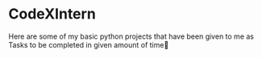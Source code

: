 # CodeXIntern
Here are some of my basic python projects that have been given to me as Tasks to be completed in given amount of time🫡
